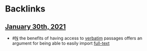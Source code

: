 
# Backlinks
## [January 30th, 2021](<January 30th, 2021.md>)
- #[N](<N.md>) the benefits of having access to [verbatim](<verbatim.md>) passages offers an argument for being able to easily import [full-text](<full-text.md>)

